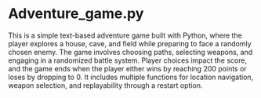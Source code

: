# Adventure_game.py

This is a simple text-based adventure game built with Python, where the player explores a house, cave, and field while preparing to face a randomly chosen enemy. The game involves choosing paths, selecting weapons, and engaging in a randomized battle system. Player choices impact the score, and the game ends when the player either wins by reaching 200 points or loses by dropping to 0. It includes multiple functions for location navigation, weapon selection, and replayability through a restart option.
